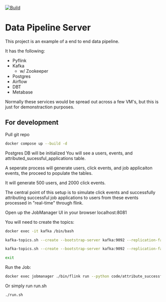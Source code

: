 [![Build](https://github.com/Dematom1/data_server/actions/workflows/build.yaml/badge.svg?branch=Master)](https://github.com/Dematom1/data_server/actions/workflows/build.yaml)
#  Data Pipeline Server

This project is an example of a end to end data pipeline. 

It has the following:
- Pyflink
- Kafka
    - w/ Zookeeper
- Postgres
- Airflow
- DBT
- Metabase

Normally these services would be spread out across a few VM's, but this is just for demonstraction purposes.

## For development
Pull git repo

```bash
docker compose up --build -d
```

Postgres DB will be initialized
You will see a users, events, and attributed_sucessful_applications table.

A seperate process will generate users, click events, and job applicaiton events, the proceed to populate the tables.

It will generate 500 users, and 2000 click events. 

The central point of this setup is to simulate click events and successfully attributing successful job applications to users from these events processed in "real-time" through flink.

Open up the JobManager UI in your browser
localhost:8081

You will need to create the topics:
```bash
docker exec -it kafka /bin/bash

kafka-topics.sh --create --bootstrap-server kafka:9092 --replication-factor 1 --partitions 1 --topic clicks

kafka-topics.sh --create --bootstrap-server kafka:9092 --replication-factor 1 --partitions 1 --topic applications

exit

```

Run the Job:

```bash
docker exec jobmanager ./bin/flink run --python code/attribute_successful_applications.py
```


Or simply run run.sh
```bash
./run.sh
```


